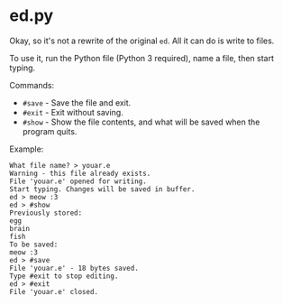# ed.py
Okay, so it's not a rewrite of the original `ed`. All it can do is write to files.

To use it, run the Python file (Python 3 required), name a file, then start typing.

Commands:
- `#save` - Save the file and exit.
- `#exit` - Exit without saving.
- `#show` - Show the file contents, and what will be saved when the program quits.

Example:
```
What file name? > youar.e
Warning - this file already exists.
File 'youar.e' opened for writing.
Start typing. Changes will be saved in buffer.
ed > meow :3
ed > #show
Previously stored:
egg
brain
fish
To be saved:
meow :3
ed > #save
File 'youar.e' - 18 bytes saved.
Type #exit to stop editing.
ed > #exit
File 'youar.e' closed.
```
